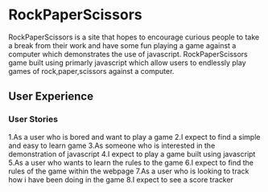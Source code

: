 # RockPaperScissors

RockPaperScissors is a site that hopes to encourage curious people to take a break from their work and have some fun playing a game against a computer which demonstrates the use of javascript. RockPaperScissors game built using primarly javascript which allow users to endlessly play games of rock,paper,scissors against a computer.

## User Experience

### User Stories

1.As a user who is bored and want to play a game
2.I expect to find a simple and easy to learn game
3.As someone who is interested in the demonstration of javascript
4.I expect to play a game built using javascript
5.As a user who wants to learn the rules to the game
6.I expect to find the rules of the game within the webpage
7.As a user who is looking to track how i have been doing in the game
8.I expect to see a score tracker
